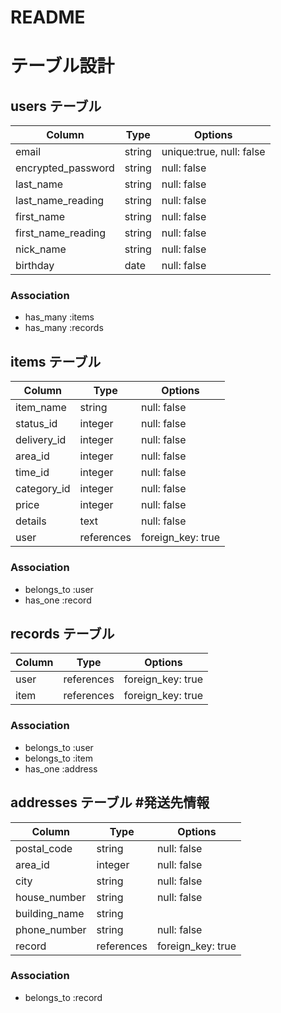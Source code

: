 # README

# テーブル設計

## users テーブル

| Column              | Type    | Options                  |
| ------------------- | ------- | ------------------------ |
| email               | string  | unique:true, null: false |
| encrypted_password  | string  | null: false              |
| last_name           | string  | null: false              | #苗字
| last_name_reading   | string  | null: false              | #苗字ヨミガナ 
| first_name          | string  | null: false              | #名前
| first_name_reading  | string  | null: false              | #名前ヨミガナ
| nick_name           | string  | null: false              | #ニックネーム
| birthday            | date    | null: false              | #ニックネーム

### Association

- has_many :items
- has_many :records

## items テーブル

| Column      | Type          | Options           |
| ----------- | ------------- | ----------------- |
| item_name   | string        | null: false       |
| status_id   | integer       | null: false       |#商品の状態
| delivery_id | integer       | null: false       |#配送料の負担
| area_id     | integer       | null: false       |#発送元の地域
| time_id     | integer       | null: false       |#発送までの日数
| category_id | integer       | null: false       |#カテゴリー
| price       | integer       | null: false       |
| details     | text          | null: false       | #詳細
| user        | references    | foreign_key: true |

### Association

- belongs_to :user
- has_one :record

## records テーブル

| Column     | Type       | Options           |
| ---------- | ---------- | ----------------- |
| user       | references | foreign_key: true |
| item       | references | foreign_key: true |
### Association

- belongs_to :user
- belongs_to :item
- has_one :address

## addresses テーブル  #発送先情報

| Column        | Type       | Options           |
| ------------- | ---------- | ----------------- |
| postal_code   | string     | null: false       | #郵便番号
| area_id       | integer    | null: false       | #都道府県
| city          | string     | null: false       | #市町村
| house_number  | string     | null: false       | #丁目、番地、号
| building_name | string     |                   | #建物名
| phone_number  | string     | null: false       | #電話番号
| record        | references | foreign_key: true |

### Association

- belongs_to :record

